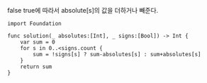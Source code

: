false true에 따라서 absolute[s]의 값을 더하거나 빼준다.   
```
import Foundation

func solution(_ absolutes:[Int], _ signs:[Bool]) -> Int {
    var sum = 0
    for s in 0..<signs.count {
        sum = !signs[s] ? sum-absolutes[s] : sum+absolutes[s]
    }
    return sum
}
```
